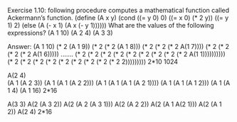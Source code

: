 Exercise 1.10: following procedure computes a mathematical
function called Ackermann’s function.
(define (A x y)
	(cond ((= y 0) 0)
	((= x 0) (* 2 y))
	((= y 1) 2)
	(else (A (- x 1) (A x (- y 1))))))
What are the values of the following expressions?
(A 1 10)
(A 2 4)
(A 3 3)

Answer:
(A 1 10)
(* 2 (A 1 9))
(* 2 (* 2 (A 1 8)))
(* 2 (* 2 (* 2 A(1 7))))
(* 2 (* 2 (* 2 (* 2 A(1 6)))))
.......
(* 2 (* 2 (* 2 (* 2 (* 2 (* 2 (* 2 (* 2 (* 2 A(1 1))))))))))
(* 2 (* 2 (* 2 (* 2 (* 2 (* 2 (* 2 (* 2 (* 2 2)))))))))
2*10
1024

A(2 4)        
(A 1 (A 2 3)) 
(A 1 (A 1 (A 2 2)))
(A 1 (A 1 (A 1 (A 2 1))))
(A 1 (A 1 (A 1 2)))
(A 1 (A 1 4)
(A 1 16)
2*16

A(3 3)
A(2 (A 3 2))
A(2 (A 2 (A 3 1)))
A(2 (A 2 2))
A(2 (A 1 A(2 1)))
A(2 (A 1 2))
A(2 4)
2*16


